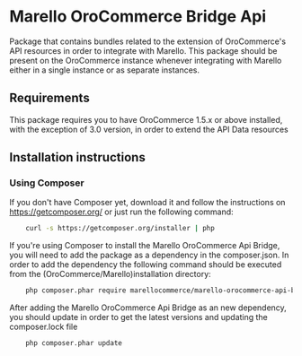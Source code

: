 Marello OroCommerce Bridge Api
========================

Package that contains bundles related to the extension of OroCommerce's API resources in order to integrate with Marello.
This package should be present on the OroCommerce instance whenever integrating with Marello either in a single instance or as separate instances.


Requirements
------------

This package requires you to have OroCommerce 1.5.x or above installed, with the exception of 3.0 version, in order to extend the API Data resources

Installation instructions
------------
### Using Composer

If you don't have Composer yet, download it and follow the instructions on
https://getcomposer.org/ or just run the following command:

```bash
    curl -s https://getcomposer.org/installer | php
```

If you're using Composer to install the Marello OroCommerce Api Bridge, you will need to add the package as a dependency in the composer.json.
In order to add the dependency the following command should be executed from the (OroCommerce/Marello)installation directory: 
```bash
    php composer.phar require marellocommerce/marello-orocommerce-api-bridge
```

After adding the Marello OroCommerce Api Bridge as an new dependency, you should update in order to get the latest versions and updating the composer.lock file

```bash
    php composer.phar update
```
